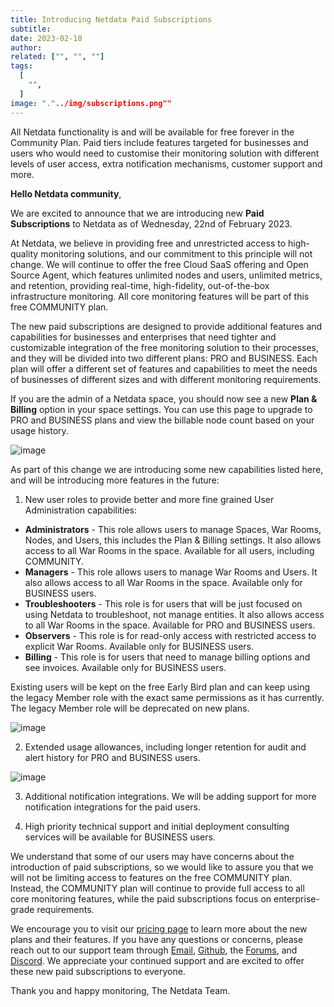 ```yaml
---
title: Introducing Netdata Paid Subscriptions
subtitle: 
date: 2023-02-10
author: 
related: ["", "", ""]
tags: 
  [
    "",
  ]
image: "."../img/subscriptions.png""
---
```

All Netdata functionality is and will be available for free forever in the Community Plan. Paid tiers include features targeted for businesses and users who would need to customise their monitoring solution with different levels of user access, extra notification mechanisms, customer support and more.


**Hello Netdata community**,

We are excited to announce that we are introducing new **Paid Subscriptions** to Netdata as of Wednesday, 22nd of February 2023. 

At Netdata, we believe in providing free and unrestricted access to high-quality monitoring solutions, and our commitment to this principle will not change. We will continue to offer the free Cloud SaaS offering and Open Source Agent, which features unlimited nodes and users, unlimited metrics, and retention, providing real-time, high-fidelity, out-of-the-box infrastructure monitoring. All core monitoring features will be part of this free COMMUNITY plan. 

The new paid subscriptions are designed to provide additional features and capabilities for businesses and enterprises that need tighter and customizable integration of the free monitoring solution to their processes, and they will be divided into two different plans: PRO and BUSINESS. Each plan will offer a different set of features and capabilities to meet the needs of businesses of different sizes and with different monitoring requirements.

If you are the admin of a Netdata space, you should now see a new **Plan & Billing** option in your space settings. You can use this page to upgrade to PRO and BUSINESS plans and view the billable node count based on your usage history.

![image](https://user-images.githubusercontent.com/24860547/221702395-b3c94caf-b0f0-41a5-bf38-ccc4801ad386.png)

As part of this change we are introducing some new capabilities listed here, and will be introducing more features in the future: 

1. New user roles to provide better and more fine grained User Administration capabilities:

- **Administrators** - This role allows users to manage Spaces, War Rooms, Nodes, and Users, this includes the Plan & Billing settings. It also allows access to all War Rooms in the space. Available for all users, including COMMUNITY.
- **Managers** - This role allows users to manage War Rooms and Users. It also allows access to all War Rooms in the space. Available only for BUSINESS users.
- **Troubleshooters** - This role is for users that will be just focused on using Netdata to troubleshoot, not manage entities. It also allows access to all War Rooms in the space. Available for PRO and BUSINESS users.
- **Observers** - This role is for read-only access with restricted access to explicit War Rooms. Available only for BUSINESS users.
- **Billing** - This role is for users that need to manage billing options and see invoices. Available only for BUSINESS users.

Existing users will be kept on the free Early Bird plan and can keep using the legacy Member role with the exact same permissions as it has currently. The legacy Member role will be deprecated on new plans. 

![image](https://user-images.githubusercontent.com/24860547/221703031-183f691a-5326-4ca6-b875-d32ac281355b.png)

2. Extended usage allowances, including longer retention for audit and alert history for PRO and BUSINESS users. 

![image](https://user-images.githubusercontent.com/24860547/221703341-67750099-f114-452b-a6cb-693cc0e7c0ce.png)

3. Additional notification integrations. We will be adding support for more notification integrations for the paid users.

4. High priority technical support and initial deployment consulting services will be available for BUSINESS users.

We understand that some of our users may have concerns about the introduction of paid subscriptions, so we would like to assure you that we will not be limiting access to features on the free COMMUNITY plan. Instead, the COMMUNITY plan will continue to provide full access to all core monitoring features, while the paid subscriptions focus on enterprise-grade requirements. 

We encourage you to visit our [pricing page](https://netdata.cloud/pricing) to learn more about the new plans and their features. If you have any questions or concerns, please reach out to our support team through [Email](mailto:info@netdata.cloud), [Github](https://github.com/netdata/netdata/discussions), the [Forums](https://community.netdata.cloud), and [Discord](https://discord.gg/2eduZdSeC7). We appreciate your continued support and are excited to offer these new paid subscriptions to everyone.

Thank you and happy monitoring,
The Netdata Team.
